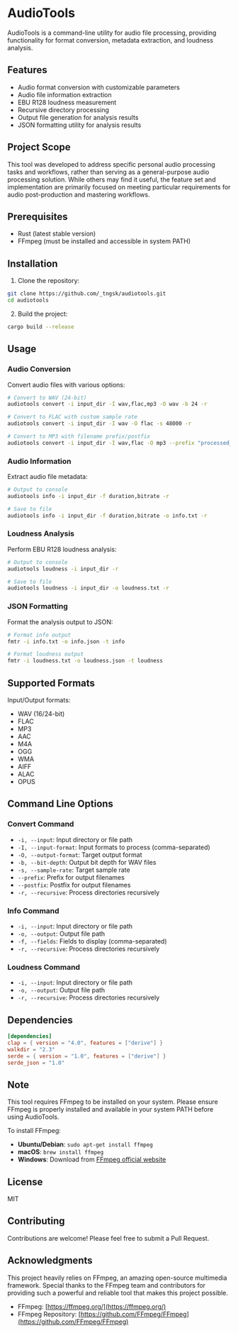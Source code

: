 # AudioTools

AudioTools is a command-line utility for audio file processing, providing functionality for format conversion, metadata extraction, and loudness analysis.

## Features

- Audio format conversion with customizable parameters
- Audio file information extraction
- EBU R128 loudness measurement
- Recursive directory processing
- Output file generation for analysis results
- JSON formatting utility for analysis results

## Project Scope

This tool was developed to address specific personal audio processing tasks and workflows, rather than serving as a general-purpose audio processing solution. While others may find it useful, the feature set and implementation are primarily focused on meeting particular requirements for audio post-production and mastering workflows.

## Prerequisites

- Rust (latest stable version)
- FFmpeg (must be installed and accessible in system PATH)

## Installation

1. Clone the repository:
```bash
git clone https://github.com/_tngsk/audiotools.git
cd audiotools
```

2. Build the project:
```bash
cargo build --release
```

## Usage

### Audio Conversion

Convert audio files with various options:

```bash
# Convert to WAV (24-bit)
audiotools convert -i input_dir -I wav,flac,mp3 -O wav -b 24 -r

# Convert to FLAC with custom sample rate
audiotools convert -i input_dir -I wav -O flac -s 48000 -r

# Convert to MP3 with filename prefix/postfix
audiotools convert -i input_dir -I wav,flac -O mp3 --prefix "processed_" --postfix "_320k" -r
```

### Audio Information

Extract audio file metadata:

```bash
# Output to console
audiotools info -i input_dir -f duration,bitrate -r

# Save to file
audiotools info -i input_dir -f duration,bitrate -o info.txt -r
```

### Loudness Analysis

Perform EBU R128 loudness analysis:

```bash
# Output to console
audiotools loudness -i input_dir -r

# Save to file
audiotools loudness -i input_dir -o loudness.txt -r
```

### JSON Formatting

Format the analysis output to JSON:

```bash
# Format info output
fmtr -i info.txt -o info.json -t info

# Format loudness output
fmtr -i loudness.txt -o loudness.json -t loudness
```

## Supported Formats

Input/Output formats:
- WAV (16/24-bit)
- FLAC
- MP3
- AAC
- M4A
- OGG
- WMA
- AIFF
- ALAC
- OPUS

## Command Line Options

### Convert Command
- `-i, --input`: Input directory or file path
- `-I, --input-format`: Input formats to process (comma-separated)
- `-O, --output-format`: Target output format
- `-b, --bit-depth`: Output bit depth for WAV files
- `-s, --sample-rate`: Target sample rate
- `--prefix`: Prefix for output filenames
- `--postfix`: Postfix for output filenames
- `-r, --recursive`: Process directories recursively

### Info Command
- `-i, --input`: Input directory or file path
- `-o, --output`: Output file path
- `-f, --fields`: Fields to display (comma-separated)
- `-r, --recursive`: Process directories recursively

### Loudness Command
- `-i, --input`: Input directory or file path
- `-o, --output`: Output file path
- `-r, --recursive`: Process directories recursively

## Dependencies

```toml
[dependencies]
clap = { version = "4.0", features = ["derive"] }
walkdir = "2.3"
serde = { version = "1.0", features = ["derive"] }
serde_json = "1.0"
```

## Note

This tool requires FFmpeg to be installed on your system. Please ensure FFmpeg is properly installed and available in your system PATH before using AudioTools.

To install FFmpeg:

- **Ubuntu/Debian**: `sudo apt-get install ffmpeg`
- **macOS**: `brew install ffmpeg`
- **Windows**: Download from [FFmpeg official website](https://ffmpeg.org/download.html)

## License

MIT

## Contributing

Contributions are welcome! Please feel free to submit a Pull Request.

## Acknowledgments

This project heavily relies on FFmpeg, an amazing open-source multimedia framework. Special thanks to the FFmpeg team and contributors for providing such a powerful and reliable tool that makes this project possible.

- FFmpeg: [https://ffmpeg.org/](https://ffmpeg.org/)
- FFmpeg Repository: [https://github.com/FFmpeg/FFmpeg](https://github.com/FFmpeg/FFmpeg)
